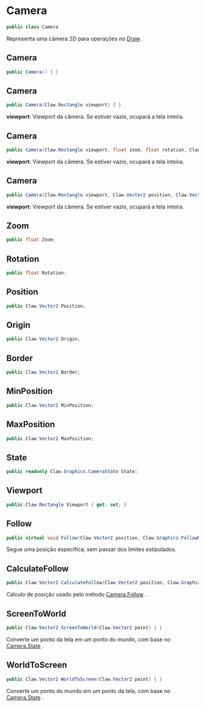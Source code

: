 # Camera
```csharp
public class Camera
```
Representa uma câmera 2D para operações no [Draw](/Claw/Graphics/Draw.md#Draw) .<br />
## Camera
```csharp
public Camera() { }
```
## Camera
```csharp
public Camera(Claw.Rectangle viewport) { }
```
**viewport**: Viewport da câmera. Se estiver vazio, ocupará a tela inteira.<br />
## Camera
```csharp
public Camera(Claw.Rectangle viewport, float zoom, float rotation, Claw.Vector2 position, Claw.Vector2 origin, Claw.Vector2 border, Claw.Vector2 minPosition, Claw.Vector2 maxPosition) { }
```
**viewport**: Viewport da câmera. Se estiver vazio, ocupará a tela inteira.<br />
## Camera
```csharp
public Camera(Claw.Rectangle viewport, Claw.Vector2 position, Claw.Vector2 origin, Claw.Vector2 minPosition, Claw.Vector2 maxPosition) { }
```
**viewport**: Viewport da câmera. Se estiver vazio, ocupará a tela inteira.<br />
## Zoom
```csharp
public float Zoom;
```
## Rotation
```csharp
public float Rotation;
```
## Position
```csharp
public Claw.Vector2 Position;
```
## Origin
```csharp
public Claw.Vector2 Origin;
```
## Border
```csharp
public Claw.Vector2 Border;
```
## MinPosition
```csharp
public Claw.Vector2 MinPosition;
```
## MaxPosition
```csharp
public Claw.Vector2 MaxPosition;
```
## State
```csharp
public readonly Claw.Graphics.CameraState State;
```
## Viewport
```csharp
public Claw.Rectangle Viewport { get; set; } 
```
## Follow
```csharp
public virtual void Follow(Claw.Vector2 position, Claw.Graphics.FollowMode mode) { }
```
Segue uma posição específica, sem passar dos limites estipulados.<br />
## CalculateFollow
```csharp
public Claw.Vector2 CalculateFollow(Claw.Vector2 position, Claw.Graphics.FollowMode mode) { }
```
Cálculo de posição usado pelo método [Camera.Follow](/Claw/Graphics/Camera.md#Follow) .<br />
## ScreenToWorld
```csharp
public Claw.Vector2 ScreenToWorld(Claw.Vector2 point) { }
```
Converte um ponto da tela em um ponto do mundo, com base no [Camera.State](/Claw/Graphics/Camera.md#State) .<br />
## WorldToScreen
```csharp
public Claw.Vector2 WorldToScreen(Claw.Vector2 point) { }
```
Converte um ponto do mundo em um ponto da tela, com base no [Camera.State](/Claw/Graphics/Camera.md#State) .<br />
